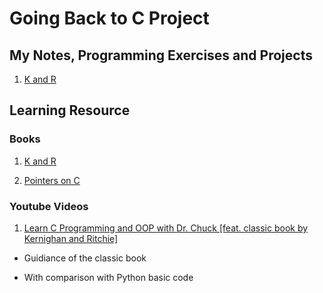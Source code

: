 # Going Back to C Project

## My Notes, Programming Exercises and Projects

1. [K and R](/knr)

## Learning Resource

### Books

1. [K and R](https://a.co/d/esSTpN1)

2. [Pointers on C](https://a.co/d/7ALKmDj)

### Youtube Videos

1. [Learn C Programming and OOP with Dr. Chuck [feat. classic book by Kernighan and Ritchie]](https://www.youtube.com/watch?v=PaPN51Mm5qQ)

- Guidiance of the classic book

- With comparison with Python basic code

